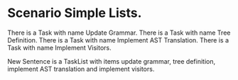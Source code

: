 # Scenario Simple Lists.

There is a Task with name Update Grammar.
There is a Task with name Tree Definition.
There is a Task with name Implement AST Translation.
There is a Task with name Implement Visitors.

New Sentence is a TaskList with items update grammar, tree definition, implement AST translation and implement visitors.
